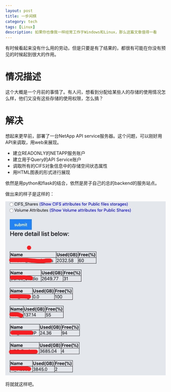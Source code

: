 ```yaml
---
layout: post
title: 一步闲棋
category: tech
tags: [Linux]
description: 如果你也像我一样经常工作于Windows和Linux，那么这篇文章值得一看
---
```




有时候看起来没有什么用的劳动，但是只要是有了结果的，都很有可能在你没有预见的时候起到很大的作用。

# 情况描述

这个大概是一个月前的事情了。有人问，想看到分配给某些人的存储的使用情况怎么样，他们又没有这些存储的使用权限，怎么搞？

# 解决

想起来更早前，部署了一台NetApp API service服务器。这个问题，可以刚好用API来调取，用web来展现。

- 建立READONLY的NETAPP服务账户
- 建立用于Query的API Service账户
- 调取所有的CIFS对象信息中的存储空间状态属性
- 用HTML图表的形式进行展现

依然是用python和flask的结合，依然是房子自己的总的backend的服务站点。

做出来的样子是这样的：

![img](/images/tupian/storage.jpg)

将就就这样吧。